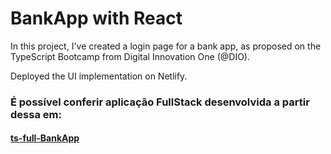 # BankApp with React

In this project, I've created a login page for a bank app, as proposed on the TypeScript Bootcamp from Digital Innovation One (@DIO).

Deployed the UI implementation on Netlify.

### É possível conferir aplicação FullStack desenvolvida a partir dessa em:

#### [ts-full-BankApp](https://github.com/ArNeto19/ts-full-bankApp)